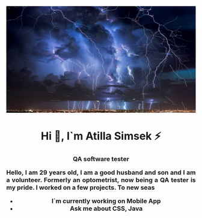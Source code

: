 <img src="https://github.com/Atillasimsek/Atillasimsek/blob/main/ligtning.jpg?raw=true">

<h1 align="center">Hi 👋,  I`m Atilla Simsek ⚡</h1>

<h3 align="center">QA software tester<h/3>
  
<p align="justify">Hello, I am 29 years old, I am a good husband and son and I am a volunteer. Formerly an optometrist, now being a QA tester is my pride. I worked on a few projects.
  To new seas

<ul>
  <li>I`m currently working on <b>Mobile App</b></li>
  <li>Ask me about CSS, Java</li>
  </ul>

